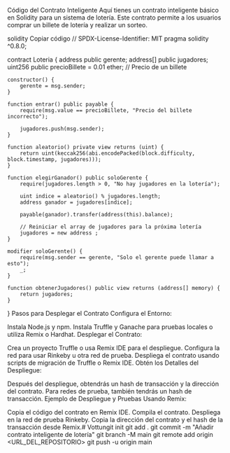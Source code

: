 Código del Contrato Inteligente
Aquí tienes un contrato inteligente básico en Solidity para un sistema de lotería. Este contrato permite a los usuarios comprar un billete de lotería y realizar un sorteo.

solidity
Copiar código
// SPDX-License-Identifier: MIT
pragma solidity ^0.8.0;

contract Loteria {
    address public gerente;
    address[] public jugadores;
    uint256 public precioBillete = 0.01 ether; // Precio de un billete

    constructor() {
        gerente = msg.sender;
    }

    function entrar() public payable {
        require(msg.value == precioBillete, "Precio del billete incorrecto");

        jugadores.push(msg.sender);
    }

    function aleatorio() private view returns (uint) {
        return uint(keccak256(abi.encodePacked(block.difficulty, block.timestamp, jugadores)));
    }

    function elegirGanador() public soloGerente {
        require(jugadores.length > 0, "No hay jugadores en la lotería");

        uint indice = aleatorio() % jugadores.length;
        address ganador = jugadores[indice];

        payable(ganador).transfer(address(this).balance);

        // Reiniciar el array de jugadores para la próxima lotería
        jugadores = new address ;
    }

    modifier soloGerente() {
        require(msg.sender == gerente, "Solo el gerente puede llamar a esto");
        _;
    }

    function obtenerJugadores() public view returns (address[] memory) {
        return jugadores;
    }
}
Pasos para Desplegar el Contrato
Configura el Entorno:

Instala Node.js y npm.
Instala Truffle y Ganache para pruebas locales o utiliza Remix o Hardhat.
Desplegar el Contrato:

Crea un proyecto Truffle o usa Remix IDE para el despliegue.
Configura la red para usar Rinkeby u otra red de prueba.
Despliega el contrato usando scripts de migración de Truffle o Remix IDE.
Obtén los Detalles del Despliegue:

Después del despliegue, obtendrás un hash de transacción y la dirección del contrato.
Para redes de prueba, también tendrás un hash de transacción.
Ejemplo de Despliegue y Pruebas
Usando Remix:

Copia el código del contrato en Remix IDE.
Compila el contrato.
Despliega en la red de prueba Rinkeby.
Copia la dirección del contrato y el hash de la transacción desde Remix.# Vottungit init
git add .
git commit -m "Añadir contrato inteligente de lotería"
git branch -M main
git remote add origin <URL_DEL_REPOSITORIO>
git push -u origin main
